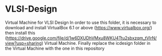 # VLSI-Design
Virtual Machine for VLSI Design
In order to use this folder, it is necessary to download and install VirtualBox 6.1 or above (https://www.virtualbox.org/) then install this (https://drive.google.com/file/d/1w6DXUDhVMxu8WKU4Ttu2sbxzqm_tVlrN/view?usp=sharing) Virtual Machine. Finally replace the icdesign folder in the Virtual Machine with the one in this repository
